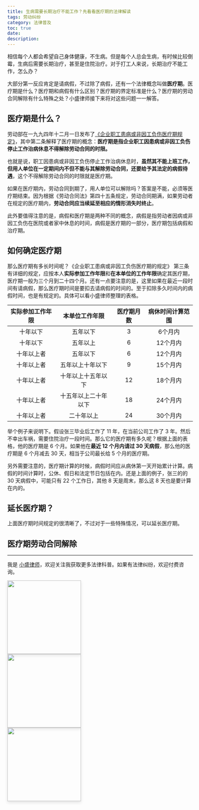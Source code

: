```yaml
---
title: 生病需要长期治疗不能工作？先看看医疗期的法律解读
tags: 劳动纠纷
category: 法律普及
toc: true
date: 
description: 
---
```


相信每个人都会希望自己身体健康，不生病。但是每个人总会生病，有时候比较倒霉，生病后需要长期治疗，甚至是住院治疗。对于打工人来说，长期治疗不能工作，怎么办？

大部分第一反应肯定是请病假，不过除了病假，还有一个法律概念叫做**医疗期**。医疗期是什么？医疗期和病假有什么区别？医疗期的界定标准是什么？医疗期的劳动合同解除有什么特殊之处？小盛律师接下来将对这些问题一一解答。

<!-- more -->

## 医疗期是什么？

劳动部在一九九四年十二月一日发布了[《企业职工患病或非因工负伤医疗期规定》](http://www.mohrss.gov.cn/xxgk2020/gzk/gz/202112/t20211228_431556.html)，其中第二条解释了医疗期的概念：**医疗期是指企业职工因患病或非因工负伤停止工作治病休息不得解除劳动合同的时限。**

也就是说，职工因患病或非因工负伤停止工作治病休息时，**虽然其不能上班工作，但用人单位在一定期间内不但不能与其解除劳动合同，还要给予其法定的病假待遇**，这个不得解除劳动合同的时限就是医疗期。

如果在医疗期内，劳动合同到期了，用人单位可以解除吗？答案是不能，必须等医疗期结束。因为根据《劳动合同法》第四十五条规定，劳动合同期满，如果劳动者在规定的医疗期内，**劳动合同应当续延至相应的情形消失时终止**。

此外要值得注意的是，病假和医疗期是两种不同的概念，病假是指劳动者因病或非因工负伤在医院或者家中休息的时间，病假是医疗期的一部分，医疗期包括病假和治疗期。

## 如何确定医疗期

那么医疗期有多长时间呢？《企业职工患病或非因工负伤医疗期的规定》 第三条有详细的规定，应按本人**实际参加工作年限**和**在本单位的工作年限**确定其医疗期，医疗期一般为三个月到二十四个月。还有一点要注意的是，这里如果在最近一段时间有请病假，那么医疗期时间是要扣去请病假的时间的。至于扣除多久时间内的病假时间，也是有规定的。具体可以看小盛律师整理的表格。

| 实际参加工作年限 | 本单位工作年限| 医疗期月数 | 病休时间计算范围 |
| :---: | :---: | :---: |  :---: |
| 十年以下 | 五年以下 | 3 | 6个月内 |
| 十年以下 | 五年以上| 6 | 12个月内 |
| 十年以上者 | 五年以下 | 6 | 12个月内 |
| 十年以上者 | 五年以上十年以下 | 9 | 15个月内 |
| 十年以上者 | 十年以上十五年以下 | 12 | 18个月内 |
| 十年以上者 | 十五年以上二十年以下 | 18 | 24个月内 |
| 十年以上者 | 二十年以上 | 24 | 30个月内 |

举个例子来说明下。假设张三毕业后工作了 11 年，在当前公司工作了 3 年。然后不幸出车祸，需要住院治疗一段时间。那么它的医疗期有多久呢？根据上面的表格，他的医疗期是 6 个月。如果他在**最近 12 个月内请过 30 天病假**，那么他的医疗期是 6 个月减去 30 天，相当于公司最长给 5 个月的医疗期。

另外需要注意的，医疗期计算的时候，病假时间应从病休第一天开始累计计算。病假的时间计算时，公休、假日和法定节日包括在内。还是上面的例子，张三的的 30 天病假中，可能只有 22 个工作日，其他 8 天是周末，那么这 8 天也是要计算在内的。

## 延长医疗期？

上面医疗期时间规定的很清晰了，不过对于一些特殊情况，可以延长医疗期。

## 医疗期劳动合同解除


---
我是 [小盛律师](https://selfboot.cn/links)，欢迎关注我获取更多法律科普。如果有法律纠纷，欢迎付费咨询。

<div class="pure-g">
  <div class="pure-u-1 pure-u-md-1-3" style="width: auto;">
    <img src="https://slefboot-1251736664.file.myqcloud.com/20230914_wx_qrcode_2.png" style="height: 200px; margin-right: 10px; box-shadow: 0 4px 8px rgba(0, 0, 0, 0.1);">
  </div>
  <div class="pure-u-1 pure-u-md-1-3" style="width: auto;">
    <img src="https://slefboot-1251736664.file.myqcloud.com/20230914_xhs_qrcode_2.png" style="height: 200px; margin-right: 10px; box-shadow: 0 4px 8px rgba(0, 0, 0, 0.1);">
  </div>
  <div class="pure-u-1 pure-u-md-1-3" style="width: auto;">
    <img src="https://slefboot-1251736664.file.myqcloud.com/20230914_dy_qrcode.png" style="height: 200px; margin-right: 10px; box-shadow: 0 4px 8px rgba(0, 0, 0, 0.1);">
  </div>
</div>

